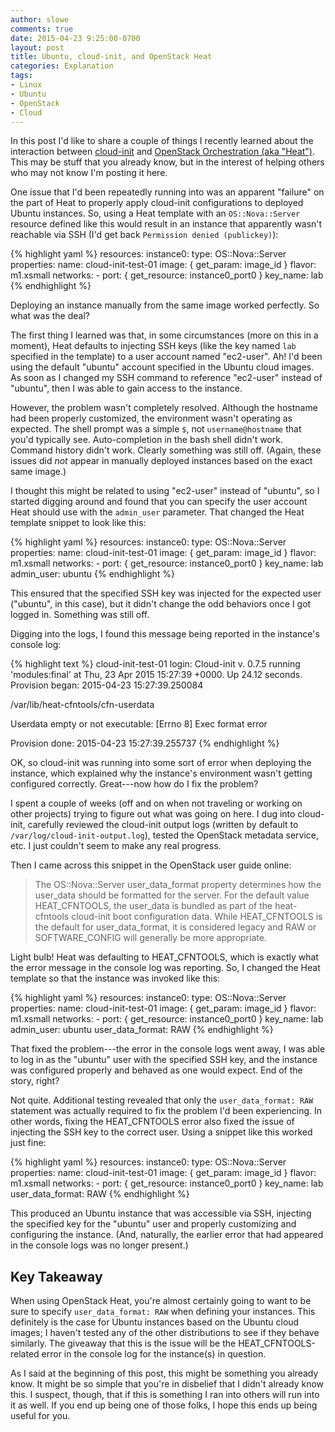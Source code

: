 ```yaml
---
author: slowe
comments: true
date: 2015-04-23 9:25:00-0700
layout: post
title: Ubuntu, cloud-init, and OpenStack Heat
categories: Explanation
tags:
- Linux
- Ubuntu
- OpenStack
- Cloud
---
```


In this post I'd like to share a couple of things I recently learned about the interaction between [cloud-init][link-1] and [OpenStack Orchestration (aka "Heat")][link-2]. This may be stuff that you already know, but in the interest of helping others who may not know I'm posting it here.

One issue that I'd been repeatedly running into was an apparent "failure" on the part of Heat to properly apply cloud-init configurations to deployed Ubuntu instances. So, using a Heat template with an `OS::Nova::Server` resource defined like this would result in an instance that apparently wasn't reachable via SSH (I'd get back `Permission denied (publickey)`):

{% highlight yaml %}
resources:
  instance0:
    type: OS::Nova::Server
    properties:
      name: cloud-init-test-01
      image: { get_param: image_id }
      flavor: m1.xsmall
      networks:
        - port: { get_resource: instance0_port0 }
      key_name: lab
{% endhighlight %}

Deploying an instance manually from the same image worked perfectly. So what was the deal?

The first thing I learned was that, in some circumstances (more on this in a moment), Heat defaults to injecting SSH keys (like the key named `lab` specified in the template) to a user account named "ec2-user". Ah! I'd been using the default "ubuntu" account specified in the Ubuntu cloud images. As soon as I changed my SSH command to reference "ec2-user" instead of "ubuntu", then I was able to gain access to the instance.

However, the problem wasn't completely resolved. Although the hostname had been properly customized, the environment wasn't operating as expected. The shell prompt was a simple `$`, not `username@hostname` that you'd typically see. Auto-completion in the bash shell didn't work. Command history didn't work. Clearly something was still off. (Again, these issues did _not_ appear in manually deployed instances based on the exact same image.)

I thought this might be related to using "ec2-user" instead of "ubuntu", so I started digging around and found that you can specify the user account Heat should use with the `admin_user` parameter. That changed the Heat template snippet to look like this:

{% highlight yaml %}
resources:
  instance0:
    type: OS::Nova::Server
    properties:
      name: cloud-init-test-01
      image: { get_param: image_id }
      flavor: m1.xsmall
      networks:
        - port: { get_resource: instance0_port0 }
      key_name: lab
      admin_user: ubuntu
{% endhighlight %}

This ensured that the specified SSH key was injected for the expected user ("ubuntu", in this case), but it didn't change the odd behaviors once I got logged in. Something was still off.

Digging into the logs, I found this message being reported in the instance's console log:

{% highlight text %}
cloud-init-test-01 login: Cloud-init v. 0.7.5 running 'modules:final' at Thu, 23 Apr 2015 15:27:39 +0000. Up 24.12 seconds.
Provision began: 2015-04-23 15:27:39.250084

/var/lib/heat-cfntools/cfn-userdata

Userdata empty or not executable: [Errno 8] Exec format error

Provision done: 2015-04-23 15:27:39.255737
{% endhighlight %}

OK, so cloud-init was running into some sort of error when deploying the instance, which explained why the instance's environment wasn't getting configured correctly. Great---now how do I fix the problem?

I spent a couple of weeks (off and on when not traveling or working on other projects) trying to figure out what was going on here. I dug into cloud-init, carefully reviewed the cloud-init output logs (written by default to `/var/log/cloud-init-output.log`), tested the OpenStack metadata service, etc. I just couldn't seem to make any real progress.

Then I came across this snippet in the OpenStack user guide online:

>The OS::Nova::Server user_data_format property determines how the user_data should be formatted for the server. For the default value HEAT_CFNTOOLS, the user_data is bundled as part of the heat-cfntools cloud-init boot configuration data. While HEAT_CFNTOOLS is the default for user_data_format, it is considered legacy and RAW or SOFTWARE_CONFIG will generally be more appropriate.

Light bulb! Heat was defaulting to HEAT_CFNTOOLS, which is exactly what the error message in the console log was reporting. So, I changed the Heat template so that the instance was invoked like this:

{% highlight yaml %}
resources:
  instance0:
    type: OS::Nova::Server
    properties:
      name: cloud-init-test-01
      image: { get_param: image_id }
      flavor: m1.xsmall
      networks:
        - port: { get_resource: instance0_port0 }
      key_name: lab
      admin_user: ubuntu
      user_data_format: RAW
{% endhighlight %}

That fixed the problem---the error in the console logs went away, I was able to log in as the "ubuntu" user with the specified SSH key, and the instance was configured properly and behaved as one would expect. End of the story, right?

Not quite. Additional testing revealed that only the `user_data_format: RAW` statement was actually required to fix the problem I'd been experiencing. In other words, fixing the HEAT_CFNTOOLS error also fixed the issue of injecting the SSH key to the correct user. Using a snippet like this worked just fine:

{% highlight yaml %}
resources:
  instance0:
    type: OS::Nova::Server
    properties:
      name: cloud-init-test-01
      image: { get_param: image_id }
      flavor: m1.xsmall
      networks:
        - port: { get_resource: instance0_port0 }
      key_name: lab
      user_data_format: RAW
{% endhighlight %}

This produced an Ubuntu instance that was accessible via SSH, injecting the specified key for the "ubuntu" user and properly customizing and configuring the instance. (And, naturally, the earlier error that had appeared in the console logs was no longer present.)

## Key Takeaway

When using OpenStack Heat, you're almost certainly going to want to be sure to specify `user_data_format: RAW` when defining your instances. This definitely is the case for Ubuntu instances based on the Ubuntu cloud images; I haven't tested any of the other distributions to see if they behave similarly. The giveaway that this is the issue will be the HEAT_CFNTOOLS-related error in the console log for the instance(s) in question.

As I said at the beginning of this post, this might be something you already know. It might be so simple that you're in disbelief that I didn't already know this. I suspect, though, that if this is something I ran into others will run into it as well. If you end up being one of those folks, I hope this ends up being useful for you.


[link-1]: http://cloudinit.readthedocs.org/en/latest/
[link-2]: https://wiki.openstack.org/wiki/Heat
[link-3]: http://docs.openstack.org/user-guide/content/user-data-boot-scripts-and-cloud-init.html
